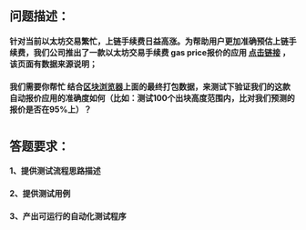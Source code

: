 
## 问题描述：

#### 针对当前以太坊交易繁忙，上链手续费日益高涨。为帮助用户更加准确预估上链手续费，我们公司推出了一款以太坊交易手续费 gas price报价的应用 [点击链接](https://www.gasnow.org/) ，该页面有数据来源说明；
#### 我们需要你帮忙 结合[区块浏览器](https://cn.etherscan.com/)上面的最终打包数据，来测试下验证我们的这款自动报价应用的准确度如何（比如：测试100个出块高度范围内，比对我们预测的报价是否在95%上）？

#
#

## 答题要求：
#### 1、提供测试流程思路描述
#### 2、提供测试用例
#### 3、产出可运行的自动化测试程序


